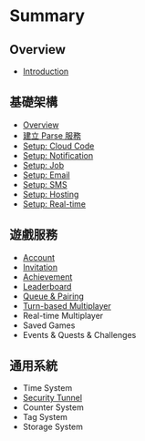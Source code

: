 # Summary

## Overview

* [Introduction](README.md)

## 基礎架構

* [Overview](infrastructure/overview.md)
* [建立 Parse 服務](infrastructure/iaas-solution.md)
* [Setup: Cloud Code](infrastructure/cloud-code.md)
* [Setup: Notification](infrastructure/external-service-setting.md)
* [Setup: Job](infrastructure/setup-job.md)
* [Setup: Email](infrastructure/setup-email.md)
* [Setup: SMS](infrastructure/setup-sms.md)
* [Setup: Hosting](infrastructure/setup-hosting.md)
* [Setup: Real-time](infrastructure/setup-realtime-system.md)

## 遊戲服務

* [Account](game-services/account.md)
* [Invitation](game-services/invitation.md)
* [Achievement](game-services/achievement.md)
* [Leaderboard](game-services/leaderboard.md)
* [Queue & Pairing](queue.md)
* [Turn-based Multiplayer](game-services/turn-based-multiplayer.md)
* Real-time Multiplayer
* Saved Games
* Events & Quests & Challenges

## 通用系統

* Time System
* [Security Tunnel](infrastructure/security.md)
* Counter System
* Tag System
* Storage System

